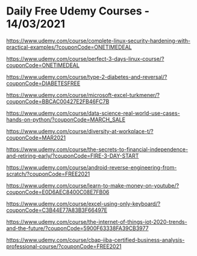 # Daily Free Udemy Courses - 14/03/2021

https://www.udemy.com/course/complete-linux-security-hardening-with-practical-examples/?couponCode=ONETIMEDEAL
https://www.udemy.com/course/perfect-3-days-linux-course/?couponCode=ONETIMEDEAL
https://www.udemy.com/course/type-2-diabetes-and-reversal/?couponCode=DIABETESFREE
https://www.udemy.com/course/microsoft-excel-turkmener/?couponCode=BBCAC00427E2FB46FC7B
https://www.udemy.com/course/data-science-real-world-use-cases-hands-on-python/?couponCode=MARCH_SALE
https://www.udemy.com/course/diversity-at-workplace-t/?couponCode=MAR2021
https://www.udemy.com/course/the-secrets-to-financial-independence-and-retiring-early/?couponCode=FIRE-3-DAY-START
https://www.udemy.com/course/android-reverse-engineering-from-scratch/?couponCode=FREE2021
https://www.udemy.com/course/learn-to-make-money-on-youtube/?couponCode=E0D6AEC8400C08E7FB06
https://www.udemy.com/course/excel-using-only-keyboard/?couponCode=C3B44E77A83B3F66497E
https://www.udemy.com/course/the-internet-of-things-iot-2020-trends-and-the-future/?couponCode=5900F63338FA39CB3977
https://www.udemy.com/course/cbap-iiba-certified-business-analysis-professional-course/?couponCode=FREE2021

